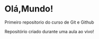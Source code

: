 # Olá,Mundo!
 Primeiro repositorio do curso de Git e Github

 Repositório criado durante uma aula ao vivo!
